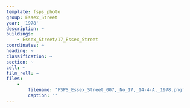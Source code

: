 ```yaml
---
template: fsps_photo
group: Essex_Street
year: '1978'
description: ~
buildings:
    - Essex_Street/17_Essex_Street
coordinates: ~
heading: ~
classification: ~
section: ~
cell: ~
film_roll: ~
files:
    -
        filename: 'FSPS_Essex_Street_007,_No_17,_14-4-A,_1978.png'
        caption: ''
---
```

